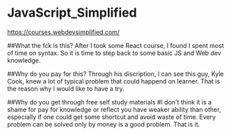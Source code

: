 # JavaScript_Simplified
https://courses.webdevsimplified.com/

##What the fck is this?
After I took some React course, I found I spent most of time on syntax. So it is time to step back to some basic JS and Web dev knowledge.

##Why do you pay for this?
Through his discription, I can see this guy, Kyle Cook, knew a lot of typical problem that could happend on learner. That is the reason why I would like to have a try.

##Why do you get through free self study materials
#I don't think it is a shame for pay for knowledge or reflect you have weaker ability than other, especially if one could get some shortcut and avoid waste of time. Every problem can be solved only by money is a good problem. That is it.
